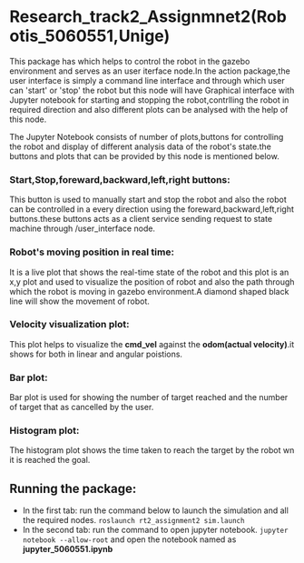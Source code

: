 # Research_track2_Assignmnet2(Robotis_5060551,Unige)

This package has which helps to control the robot in the gazebo environment and serves as an user iterface node.In the action package,the user interface is simply a command line interface and through which user can 'start' or 'stop' the robot but this node will have Graphical interface with Jupyter notebook for starting and stopping the robot,contrlling the robot in required direction and also different plots can be analysed with the help of this node.

The Jupyter Notebook consists of number of plots,buttons for controlling the robot and display of different analysis data of the robot's state.the buttons and plots that can be provided by this node is mentioned below.

### Start,Stop,foreward,backward,left,right buttons:
This button is used to manually start and stop the robot and also the robot can be controlled in a every direction using the foreward,backward,left,right buttons.these buttons acts as a client service sending request to state machine through /user_interface node.

### Robot's moving position in real time:
It is a live plot that shows the real-time state of the robot and this plot is an x,y plot and used to visualize the position of robot and also the path through which the robot is moving in gazebo environment.A diamond shaped black line will show the movement of robot.

### Velocity visualization plot:
This plot helps to visualize the **cmd_vel** against the **odom(actual velocity)**.it shows for both in linear and angular poistions.


### Bar plot:
Bar plot is used for showing the number of target reached and the number of target that as cancelled by the user.



### Histogram plot:
The histogram plot shows the time taken to reach the target by the robot wn it is reached the goal.



## Running the package:
- In the first tab:
run the command below to launch the simulation and all the required nodes.
```roslaunch rt2_assignment2 sim.launch```
- In the second tab:
run the command to open jupyter notebook.
```jupyter notebook --allow-root```
and open the notebook named as **jupyter_5060551.ipynb**
